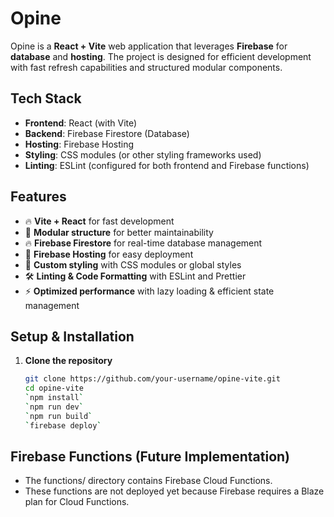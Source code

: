 # **Opine**

Opine is a **React + Vite** web application that leverages **Firebase** for **database** and **hosting**. The project is designed for efficient development with fast refresh capabilities and structured modular components.

## **Tech Stack**

- **Frontend**: React (with Vite)
- **Backend**: Firebase Firestore (Database)
- **Hosting**: Firebase Hosting
- **Styling**: CSS modules (or other styling frameworks used)
- **Linting**: ESLint (configured for both frontend and Firebase functions)

## **Features**

- 🔥 **Vite + React** for fast development
- 📁 **Modular structure** for better maintainability
- 🔥 **Firebase Firestore** for real-time database management
- 🚀 **Firebase Hosting** for easy deployment
- 🎨 **Custom styling** with CSS modules or global styles
- 🛠️ **Linting & Code Formatting** with ESLint and Prettier
- ⚡ **Optimized performance** with lazy loading & efficient state management

## **Setup & Installation**

1. **Clone the repository**

   ```sh
   git clone https://github.com/your-username/opine-vite.git
   cd opine-vite
   `npm install`
   `npm run dev`
   `npm run build`
   `firebase deploy`

## Firebase Functions (Future Implementation)

- The functions/ directory contains Firebase Cloud Functions.
- These functions are not deployed yet because Firebase requires a Blaze plan for Cloud Functions.
